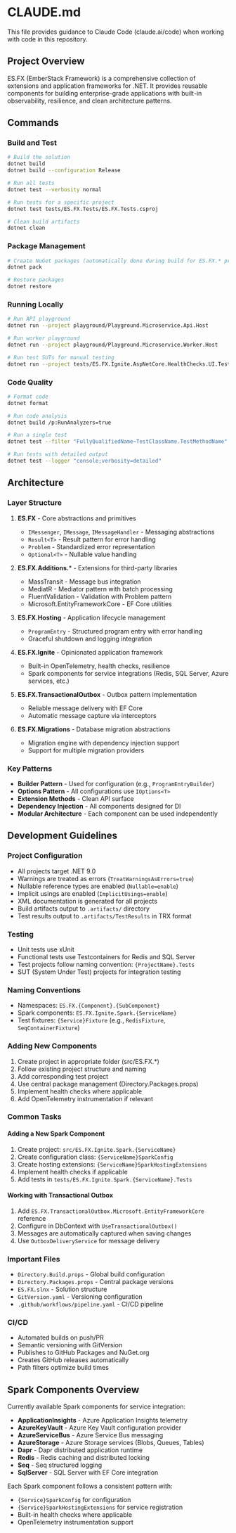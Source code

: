 # CLAUDE.md

This file provides guidance to Claude Code (claude.ai/code) when working with code in this repository.

## Project Overview

ES.FX (EmberStack Framework) is a comprehensive collection of extensions and application frameworks for .NET. It provides reusable components for building enterprise-grade applications with built-in observability, resilience, and clean architecture patterns.

## Commands

### Build and Test
```bash
# Build the solution
dotnet build
dotnet build --configuration Release

# Run all tests
dotnet test --verbosity normal

# Run tests for a specific project
dotnet test tests/ES.FX.Tests/ES.FX.Tests.csproj

# Clean build artifacts
dotnet clean
```

### Package Management
```bash
# Create NuGet packages (automatically done during build for ES.FX.* projects)
dotnet pack

# Restore packages
dotnet restore
```

### Running Locally
```bash
# Run API playground
dotnet run --project playground/Playground.Microservice.Api.Host

# Run worker playground
dotnet run --project playground/Playground.Microservice.Worker.Host

# Run test SUTs for manual testing
dotnet run --project tests/ES.FX.Ignite.AspNetCore.HealthChecks.UI.Tests.SUT
```

### Code Quality
```bash
# Format code
dotnet format

# Run code analysis
dotnet build /p:RunAnalyzers=true

# Run a single test
dotnet test --filter "FullyQualifiedName~TestClassName.TestMethodName"

# Run tests with detailed output
dotnet test --logger "console;verbosity=detailed"
```

## Architecture

### Layer Structure
1. **ES.FX** - Core abstractions and primitives
   - `IMessenger`, `IMessage`, `IMessageHandler` - Messaging abstractions
   - `Result<T>` - Result pattern for error handling
   - `Problem` - Standardized error representation
   - `Optional<T>` - Nullable value handling

2. **ES.FX.Additions.*** - Extensions for third-party libraries
   - MassTransit - Message bus integration
   - MediatR - Mediator pattern with batch processing
   - FluentValidation - Validation with Problem pattern
   - Microsoft.EntityFrameworkCore - EF Core utilities

3. **ES.FX.Hosting** - Application lifecycle management
   - `ProgramEntry` - Structured program entry with error handling
   - Graceful shutdown and logging integration

4. **ES.FX.Ignite** - Opinionated application framework
   - Built-in OpenTelemetry, health checks, resilience
   - Spark components for service integrations (Redis, SQL Server, Azure services, etc.)

5. **ES.FX.TransactionalOutbox** - Outbox pattern implementation
   - Reliable message delivery with EF Core
   - Automatic message capture via interceptors

6. **ES.FX.Migrations** - Database migration abstractions
   - Migration engine with dependency injection support
   - Support for multiple migration providers

### Key Patterns
- **Builder Pattern** - Used for configuration (e.g., `ProgramEntryBuilder`)
- **Options Pattern** - All configurations use `IOptions<T>`
- **Extension Methods** - Clean API surface
- **Dependency Injection** - All components designed for DI
- **Modular Architecture** - Each component can be used independently

## Development Guidelines

### Project Configuration
- All projects target .NET 9.0
- Warnings are treated as errors (`TreatWarningsAsErrors=true`)
- Nullable reference types are enabled (`Nullable=enable`)
- Implicit usings are enabled (`ImplicitUsings=enable`)
- XML documentation is generated for all projects
- Build artifacts output to `.artifacts/` directory
- Test results output to `.artifacts/TestResults` in TRX format

### Testing
- Unit tests use xUnit
- Functional tests use Testcontainers for Redis and SQL Server
- Test projects follow naming convention: `{ProjectName}.Tests`
- SUT (System Under Test) projects for integration testing

### Naming Conventions
- Namespaces: `ES.FX.{Component}.{SubComponent}`
- Spark components: `ES.FX.Ignite.Spark.{ServiceName}`
- Test fixtures: `{Service}Fixture` (e.g., `RedisFixture`, `SeqContainerFixture`)

### Adding New Components
1. Create project in appropriate folder (src/ES.FX.*)
2. Follow existing project structure and naming
3. Add corresponding test project
4. Use central package management (Directory.Packages.props)
5. Implement health checks where applicable
6. Add OpenTelemetry instrumentation if relevant

### Common Tasks

#### Adding a New Spark Component
1. Create project: `src/ES.FX.Ignite.Spark.{ServiceName}`
2. Create configuration class: `{ServiceName}SparkConfig`
3. Create hosting extensions: `{ServiceName}SparkHostingExtensions`
4. Implement health checks if applicable
5. Add tests in `tests/ES.FX.Ignite.Spark.{ServiceName}.Tests`

#### Working with Transactional Outbox
1. Add `ES.FX.TransactionalOutbox.Microsoft.EntityFrameworkCore` reference
2. Configure in DbContext with `UseTransactionalOutbox()`
3. Messages are automatically captured when saving changes
4. Use `OutboxDeliveryService` for message delivery

### Important Files
- `Directory.Build.props` - Global build configuration
- `Directory.Packages.props` - Central package versions
- `ES.FX.slnx` - Solution structure
- `GitVersion.yaml` - Versioning configuration
- `.github/workflows/pipeline.yaml` - CI/CD pipeline

### CI/CD
- Automated builds on push/PR
- Semantic versioning with GitVersion
- Publishes to GitHub Packages and NuGet.org
- Creates GitHub releases automatically
- Path filters optimize build times

## Spark Components Overview

Currently available Spark components for service integration:
- **ApplicationInsights** - Azure Application Insights telemetry
- **AzureKeyVault** - Azure Key Vault configuration provider
- **AzureServiceBus** - Azure Service Bus messaging
- **AzureStorage** - Azure Storage services (Blobs, Queues, Tables)
- **Dapr** - Dapr distributed application runtime
- **Redis** - Redis caching and distributed locking
- **Seq** - Seq structured logging
- **SqlServer** - SQL Server with EF Core integration

Each Spark component follows a consistent pattern with:
- `{Service}SparkConfig` for configuration
- `{Service}SparkHostingExtensions` for service registration
- Built-in health checks where applicable
- OpenTelemetry instrumentation support
